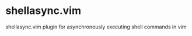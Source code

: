 shellasync.vim
==============

shellasync.vim plugin for asynchronously executing shell commands in vim